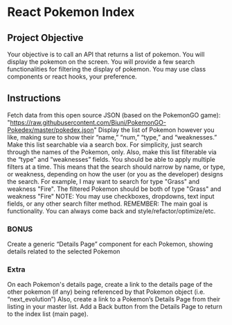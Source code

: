 # React Pokemon Index

## Project Objective

Your objective is to call an API that returns a list of pokemon. You will display the pokemon on the screen. You will provide a few search functionalities for filtering the display of pokemon. You may use class components or react hooks, your preference.

## Instructions

Fetch data from this open source JSON (based on the PokemonGO game): "https://raw.githubusercontent.com/Biuni/PokemonGO-Pokedex/master/pokedex.json"
Display the list of Pokemon however you like, making sure to show their “name,” “num,” “type,” and “weaknesses.”
Make this list searchable via a search box. For simplicity, just search through the names of the Pokemon, only.
Also, make this list filterable via the “type” and “weaknesses” fields.
You should be able to apply multiple filters at a time. This means that the search should narrow by name, or type, or weakness, depending on how the user (or you as the developer) designs the search.
For example, I may want to search for type "Grass" and weakness "Fire". The filtered Pokemon should be both of type "Grass" and weakness "Fire"
NOTE: You may use checkboxes, dropdowns, text input fields, or any other search filter method.
REMEMBER: The main goal is functionality. You can always come back and style/refactor/optimize/etc.

### BONUS

Create a generic “Details Page” component for each Pokemon, showing details related to the selected Pokemon

### Extra

On each Pokemon's details page, create a link to the details page of the other pokemon (if any) being referenced by that Pokemon object (i.e. “next_evolution”)
Also, create a link to a Pokemon’s Details Page from their listing in your master list.
Add a Back button from the Details Page to return to the index list (main page).
